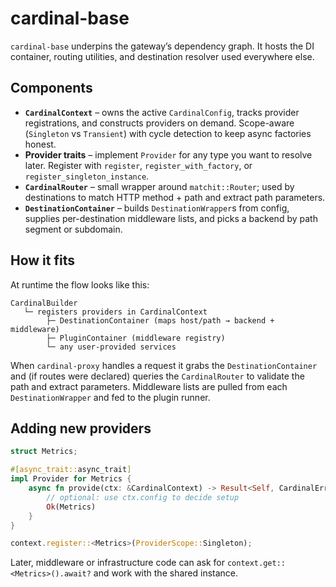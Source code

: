# cardinal-base

`cardinal-base` underpins the gateway’s dependency graph.  It hosts the DI container, routing utilities, and destination resolver used everywhere else.

## Components

- **`CardinalContext`** – owns the active `CardinalConfig`, tracks provider registrations, and constructs providers on demand.  Scope-aware (`Singleton` vs `Transient`) with cycle detection to keep async factories honest.
- **Provider traits** – implement `Provider` for any type you want to resolve later.  Register with `register`, `register_with_factory`, or `register_singleton_instance`.
- **`CardinalRouter`** – small wrapper around `matchit::Router`; used by destinations to match HTTP method + path and extract path parameters.
- **`DestinationContainer`** – builds `DestinationWrapper`s from config, supplies per-destination middleware lists, and picks a backend by path segment or subdomain.

## How it fits

At runtime the flow looks like this:

```
CardinalBuilder
   └─ registers providers in CardinalContext
        ├─ DestinationContainer (maps host/path → backend + middleware)
        ├─ PluginContainer (middleware registry)
        └─ any user-provided services
```

When `cardinal-proxy` handles a request it grabs the `DestinationContainer` and (if routes were declared) queries the `CardinalRouter` to validate the path and extract parameters.  Middleware lists are pulled from each `DestinationWrapper` and fed to the plugin runner.

## Adding new providers

```rust
struct Metrics;

#[async_trait::async_trait]
impl Provider for Metrics {
    async fn provide(ctx: &CardinalContext) -> Result<Self, CardinalError> {
        // optional: use ctx.config to decide setup
        Ok(Metrics)
    }
}

context.register::<Metrics>(ProviderScope::Singleton);
```

Later, middleware or infrastructure code can ask for `context.get::<Metrics>().await?` and work with the shared instance.
